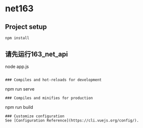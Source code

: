 # net163

## Project setup
```
npm install
```
## 请先运行163_net_api
node app.js
```

### Compiles and hot-reloads for development
```
npm run serve
```
### Compiles and minifies for production
```
npm run build
```
### Customize configuration
See [Configuration Reference](https://cli.vuejs.org/config/).
